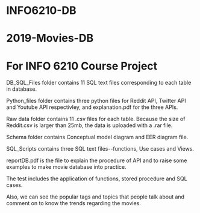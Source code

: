 # INFO6210-DB
# 2019-Movies-DB
# For INFO 6210 Course Project


DB_SQL_Files folder contains 11 SQL text files corresponding to each table in database.

Python_files folder contains three python files for Reddit API, Twitter API and Youtube API respectivley, and explanation.pdf for the three APIs.

Raw data folder contains 11 .csv files for each table. Because the size of Reddit.csv is larger than 25mb, the data is uploaded with a .rar file.

Schema folder contains Conceptual model diagram and EER diagram file.

SQL_Scripts contains three SQL text files--functions, Use cases and Views.

reportDB.pdf is the file to explain the procedure of API and to raise some examples to make movie database into practice.

The test includes the application of functions, stored procedure and SQL cases.

Also, we can see the popular tags and topics that people talk about and comment on to know the trends regarding the movies.
